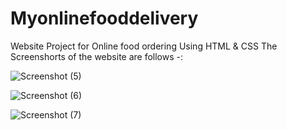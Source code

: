# Myonlinefooddelivery
Website Project  for Online food ordering Using HTML &amp; CSS
The Screenshorts of the website  are follows -:

![Screenshot (5)](https://user-images.githubusercontent.com/68479220/155335222-50e64757-295a-46f6-b5ef-b8aea61137e7.png)

![Screenshot (6)](https://user-images.githubusercontent.com/68479220/155335244-cdf183f8-5dd8-4c6d-a923-1416208b8a30.png)

![Screenshot (7)](https://user-images.githubusercontent.com/68479220/155335250-fce6d9b1-7269-4d4e-be12-41b661de6431.png)
